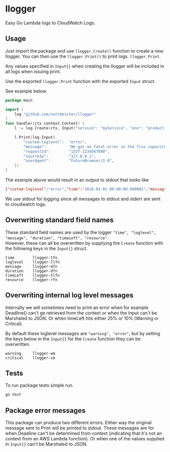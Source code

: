 # llogger

Easy Go Lambda logs to CloudWatch Logs.

## Usage

Just import the package and use `llogger.Create()` function to
create a new llogger. You can then use the `llogger.Print()` to print
logs. `llogger.Print`.

Any values specified in `Input{}` when creating the llogger will be included
in all logs when issuing print.

Use the exported `llogger.Print` function with the exported `Input` struct.

See example below.

```go
package main

import (
    log "github.com/nuttmeister/llogger"
)
func handler(ctx context.Context) {
    l := log.Create(ctx, Input{"service": "myService", "env": "production", "llogger-llfn": "custom-loglevel"})

    l.Print(log.Input{
        "custom-loglevel":  "error",
        "message":          "We got an fatal error in the flux capacitor",
        "requestId":        "1337-1234567890",
        "sourceIp":         "127.0.0.1",
        "userAgent":        "FutureBrowser/2.0",
    })
}
```

The example above would result in an output to stdout that looks like

```json
{"custom-loglevel":"error","time":"2018-01-01 00:00:00.000001","message":"We got an fatal error in the flux capacitor","service":"myService","env":"production","requestId":"1337-1234567890","sourceIp":"127.0.0.1","userAgent":"FutureBrowser/2.0","duration":0.000123,"timeLeft":2.999877,"resource":{"function":"main.main","file":"/go/src/github.com/nuttmeister/example/example.go","row":8}}
```

We use stdout for logging since all messages to stdout and stderr are sent to cloudwatch logs.

## Overwriting standard field names

These standard field names are used by the logger `"time", "loglevel", "message", "duration", "timeLeft", "resource"`.  
However, these can all be overwritten by supplying the `Create` function with the following keys in the `Input{}` struct.

```text
time        llogger-tfn
loglevel    llogger-llfn
message     llogger-mfn
duration    llogger-dfn
timeLeft    llogger-tlfn
resource    llogger-rfn
```

## Overwriting internal log level messages

Internally we will sometimes need to print an error when for example Deadline() can't ge retrieved from the context
or when the Input can't be Marshaled to JSON. Or when timeLeft hits either 25% or 10% (Warning or Critical).

By default these loglevel messages are `"warning", "error"`, but by setting the keys below in the `Input{}` for the
`Create` function they can be overwritten.

```text
warning     llogger-wm
critical    llogger-cm
```

## Tests

To run package tests simple run.

```bash
go test
```

## Package error messages

This package can produce two different errors. Either way the original message sent to Print
will be printed to stdout. These messages are for when Deadline can't be determined from context
(indicating that it's not an context from an AWS Lambda function). Or when one of the values
supplied in `Input{}` can't be Marshaled to JSON.
